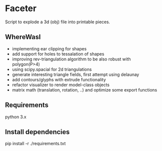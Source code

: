 # Faceter
Script to explode a 3d (obj) file into printable pieces.

## WhereWasI
* implementing ear clipping for shapes
* add support for holes to tessalation of shapes 
* improving rev-triangulation algorithm to be also robust with polygon(P>4)
* using scipy.spacial for 2d triangulations 
* generate interesting triangle fields, first attempt using delaunay
* add contours/glyphs with extrude functionality
* refactor visualizer to render model-class objects
* matrix math (translation, rotation, ..) and optimize some export functions 

## Requirements
python 3.x

## Install dependencies
pip install -r ./requirements.txt
